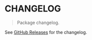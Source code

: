 # CHANGELOG

> Package changelog.

See [GitHub Releases](https://github.com/stdlib-js/stats-base-dists-gamma-logpdf/releases) for the changelog.